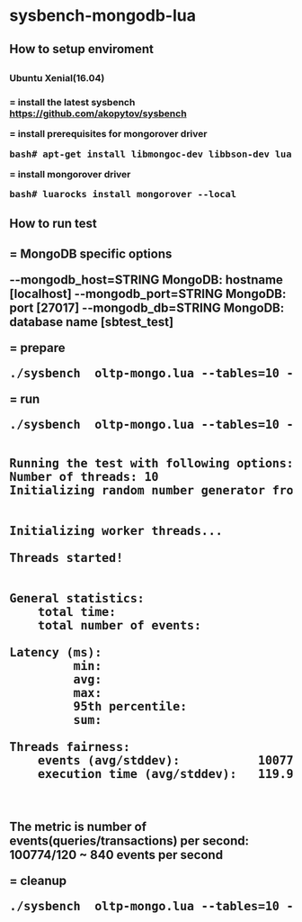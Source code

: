 # sysbench-mongodb-lua


 <h2>How to setup enviroment<h2>
 
  <h3>Ubuntu Xenial(16.04)<h3>
 
 = install the latest sysbench
   https://github.com/akopytov/sysbench
 
 = install prerequisites for mongorover driver
   <pre>bash# apt-get install libmongoc-dev libbson-dev luarocks</pre>
  
 = install mongorover driver
   <pre>bash# luarocks install mongorover --local</pre>
  
 <h2>How to run test<h2>
 
 = MongoDB specific options
 
  --mongodb_host=STRING         MongoDB: hostname [localhost]
  --mongodb_port=STRING         MongoDB: port [27017]
  --mongodb_db=STRING           MongoDB: database name [sbtest_test]

 = prepare
 
 <pre>./sysbench  oltp-mongo.lua --tables=10 --threads=10 --table-size=100 --mongodb-db=sbtest --mongodb-host=localhost --mongodb-port=27017 prepare</pre>
 
 = run 
 <pre>./sysbench  oltp-mongo.lua --tables=10 --threads=10 --table-size=100 --mongodb-db=sbtest --mongodb-host=localhost --mongodb-port=27017 --time=120 run</pre>
 <pre>

Running the test with following options:
Number of threads: 10
Initializing random number generator from current time


Initializing worker threads...

Threads started!


General statistics:
    total time:                          120.0106s
    total number of events:              100774

Latency (ms):
         min:                                 10.30
         avg:                                 11.91
         max:                                 25.85
         95th percentile:                     14.21
         sum:                            1199874.10

Threads fairness:
    events (avg/stddev):           10077.4000/30.69
    execution time (avg/stddev):   119.9874/0.00

 </pre>

The metric is number of events(queries/transactions) per second: 100774/120 ~ 840 events per second

= cleanup
 <pre>./sysbench  oltp-mongo.lua --tables=10 --threads=10 --table-size=100 --mongodb-db=sbtest --mongodb-host=localhost --mongodb-port=27017 cleanup</pre>
 
 
